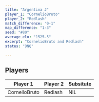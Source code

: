 ```yaml
---
title: "Argentina J"
player_1: "CornelioBruto"
player_2: "Redlash"
match_difference: "0-1"
map_difference: "1-3"
seed: "#80"
average_elo: "1525.5"
excerpt: "CornelioBruto and Redlash"
status: "DNQ"

---
```

## Players

| Player 1 | Player 2 | Subsitute |
| -- | -- | -- |
| CornelioBruto | Redlash | NIL |

